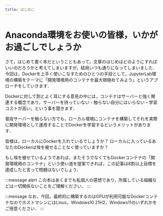 ```yaml
---
title: はじめに
---
```

# Anaconda環境をお使いの皆様，いかがお過ごしでしょうか

さて，はじめて書く本だということもあって，文章のはじめはどのようにすればいいのだろうかと考えてしまいますが，結局いつも通りになってしまいました．
今回は，Dockerを上手く使いこなすためのひとつの手段として，JupyterLab環境の構築をテーマに「開発環境用のコンテナを最大限極めてみよう」というアプローチをしていきます．

Dockerに対して割とよく耳にする意見の中には，コンテナはサーバーと強く関連する概念であり，サーバーを持っていない・触らない自分にはいらない・学習コストが高い，という事を聞きます．

普段サーバーを触らない方でも，ローカル環境にコンテナを構築してそれを実際に開発環境として運用することでDockerを学習するというメリットがあります．

皆様は，ローカルにDockerを入れているでしょうか？
ローカルに入っているあなたのDockerは埃を被せることなく使っていますか？

もし埃を被せているようであれば，またそうでなくてもDockerコンテナの「開発環境用のコンテナ」という使い道を提案できれば，この記事は8割以上目標を達成したと言って問題はないでしょう．

:::message alert
この本はあくまでも私個人の感想であり，所属している組織などは一切関係ないことをご理解ください．
:::

:::message
なお，今回，最終的に構築するのはGPUが利用可能なDockerコンテナなのでホストマシンにはLinux，Windows10 21H2，Windows11のいずれかをご用意ください．
:::
